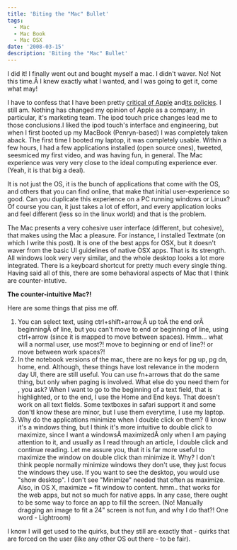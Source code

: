 ```yaml
---
title: 'Biting the "Mac" Bullet'
tags:
  - Mac
  - Mac Book
  - Mac OSX
date: '2008-03-15'
description: 'Biting the "Mac" Bullet'
---
```


I did it! I finally went out and bought myself a mac. I didn't waver. No! Not this time.Â I knew exactly what I wanted, and I was going to get it, come what may!

I have to confess that I have been pretty [critical of Apple][0] and[its policies][1]. I still am. Nothing has changed my opinion of Apple as a company, in particular, it's marketing team. The ipod touch price changes lead me to those conclusions.I liked the ipod touch's interface and engineering, but when I first booted up my MacBook (Penryn-based) I was completely taken aback. The first time I booted my laptop, it was completely usable. Within a few hours, I had a few applications installed (open source ones), tweeted, seesmiced my first video, and was having fun, in general. The Mac experience was very very close to the ideal computing experience ever. (Yeah, it is that big a deal).

It is not just the OS, it is the bunch of applications that come with the OS, and others that you can find online, that make that initial user-experience so good. Can you duplicate this experience on a PC running windows or Linux? Of course you can, it just takes a lot of effort, and every application looks and feel different (less so in the linux world) and that is the problem.

The Mac presents a very cohesive user interface (different, but cohesive), that makes using the Mac a pleasure. For instance, I installed Textmate (on which I write this post). It is one of the best apps for OSX, but it doesn't waver from the basic UI guidelines of native OSX apps. That is its strength. All windows look very very similar, and the whole desktop looks a lot more integrated. There is a keyboard shortcut for pretty much every single thing. Having said all of this, there are some behavioral aspects of Mac that I think are counter-intutive.

**The counter-intuitive Mac?!**

Here are some things that piss me off.

1. You can select text, using ctrl+shift+arrow,Â up toÂ the end orÂ beginningÂ of line, but you can't move to end or beginning of line, using ctrl+arrow (since it is mapped to move between spaces). Hmm... what will a normal user, use most?! move to beginning or end of line?! or move between work spaces?!
2. In the notebook versions of the mac, there are no keys for pg up, pg dn, home, end. Although, these things have lost relevance in the modern day UI, there are still useful. You can use fn+arrows that do the same thing, but only when paging is involved. What else do you need them for , you ask? When I want to go to the beginning of a text field, that is highlighted, or to the end, I use the Home and End keys. That doesn't work on all text fields. Some textboxes in safari support it and some don'tI know these are minor, but I use them everytime, I use my laptop.
3. Why do the applications minimize when I double click on them? (I know it's a windows thing, but I think it's more intuitive to double click to maximize, since I want a windowsÂ maximizedÂ only when I am paying attention to it, and usually as I read through an article, I double click and continue reading. Let me assure you, that it is far more useful to maximize the window on double click than minimize it. Why? I don't think people normally minimize windows they don't use, they just focus the windows they use. If you want to see the desktop, you would use "show desktop". I don't see "Minimize" needed that often as maximize. Also, in OS X, maximize = fit window to content. hmm.. that works for the web apps, but not so much for native apps. In any case, there ought to be some way to force an app to fill the screen. (No! Manually dragging an image to fit a 24" screen is not fun, and why I do that?! One word - Lightroom)

I know I will get used to the quirks, but they still are exactly that - quirks that are forced on the user (like any other OS out there - to be fair).


[0]: http://shvelmur.com/2008/01/29/that-queasy-feeling/
[1]: http://shvelmur.com/2008/01/18/bye-bye-ipod/